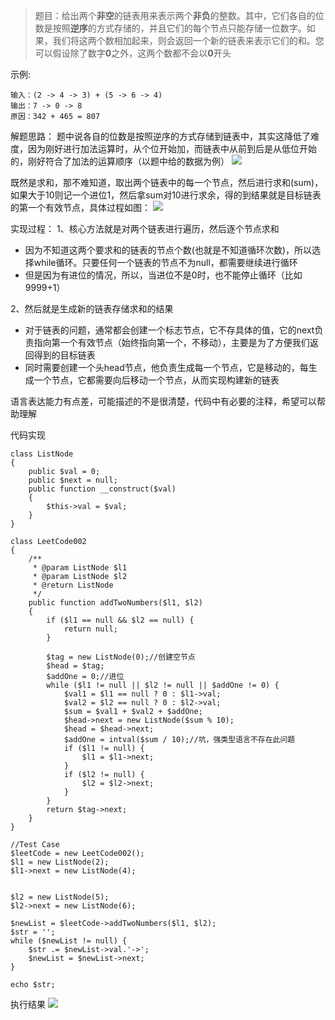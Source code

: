>题目：给出两个**非空**的链表用来表示两个**非负**的整数。其中，它们各自的位数是按照**逆序**的方式存储的，并且它们的每个节点只能存储一位数字。如果，我们将这两个数相加起来，则会返回一个新的链表来表示它们的和。您可以假设除了数字**0**之外，这两个数都不会以**0**开头


示例:
```
输入：(2 -> 4 -> 3) + (5 -> 6 -> 4)
输出：7 -> 0 -> 8
原因：342 + 465 = 807
```

解题思路：
题中说各自的位数是按照逆序的方式存储到链表中，其实这降低了难度，因为刚好进行加法运算时，从个位开始加，而链表中从前到后是从低位开始的，刚好符合了加法的运算顺序（以题中给的数据为例）
![](https://imgkr.cn-bj.ufileos.com/71ccf0f4-1a04-410d-9af2-85fd1c8c83f7.png)



既然是求和，那不难知道，取出两个链表中的每一个节点，然后进行求和(sum)，如果大于10则记一个进位1，然后拿sum对10进行求余，得的到结果就是目标链表的第一个有效节点，具体过程如图：
![](https://imgkr.cn-bj.ufileos.com/d9efdf78-4374-4464-8f6f-fe72660d2c7e.png)


实现过程：
1、核心方法就是对两个链表进行遍历，然后逐个节点求和

* 因为不知道这两个要求和的链表的节点个数(也就是不知道循环次数)，所以选择while循环。只要任何一个链表的节点不为null，都需要继续进行循环
* 但是因为有进位的情况，所以，当进位不是0时，也不能停止循环（比如9999+1）

2、然后就是生成新的链表存储求和的结果

* 对于链表的问题，通常都会创建一个标志节点，它不存具体的值，它的next负责指向第一个有效节点（始终指向第一个，不移动），主要是为了方便我们返回得到的目标链表
* 同时需要创建一个头head节点，他负责生成每一个节点，它是移动的，每生成一个节点，它都需要向后移动一个节点，从而实现构建新的链表

语言表达能力有点差，可能描述的不是很清楚，代码中有必要的注释，希望可以帮助理解

代码实现
```
class ListNode
{
    public $val = 0;
    public $next = null;
    public function __construct($val)
    {
        $this->val = $val;
    }
}

class LeetCode002
{
    /**
     * @param ListNode $l1
     * @param ListNode $l2
     * @return ListNode
     */
    public function addTwoNumbers($l1, $l2)
    {
        if ($l1 == null && $l2 == null) {
            return null;
        }

        $tag = new ListNode(0);//创建空节点
        $head = $tag;
        $addOne = 0;//进位
        while ($l1 != null || $l2 != null || $addOne != 0) {
            $val1 = $l1 == null ? 0 : $l1->val;
            $val2 = $l2 == null ? 0 : $l2->val;
            $sum = $val1 + $val2 + $addOne;
            $head->next = new ListNode($sum % 10);
            $head = $head->next;
            $addOne = intval($sum / 10);//坑，强类型语言不存在此问题
            if ($l1 != null) {
                $l1 = $l1->next;
            }
            if ($l2 != null) {
                $l2 = $l2->next;
            }
        }
        return $tag->next;
    }
}

//Test Case
$leetCode = new LeetCode002();
$l1 = new ListNode(2);
$l1->next = new ListNode(4);


$l2 = new ListNode(5);
$l2->next = new ListNode(6);

$newList = $leetCode->addTwoNumbers($l1, $l2);
$str = '';
while ($newList != null) {
    $str .= $newList->val.'->';
    $newList = $newList->next;
}

echo $str;
```

执行结果
![](https://imgkr.cn-bj.ufileos.com/8c8d5d2c-3a95-4ac9-9790-d276a0cbe11c.png)

